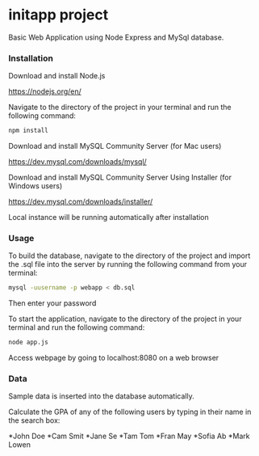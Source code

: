 # initapp project

Basic Web Application using Node Express and MySql database.

### Installation

Download and install Node.js 

https://nodejs.org/en/

Navigate to the directory of the project in your terminal and run the following command:
```bash
npm install
```

Download and install MySQL Community Server (for Mac users)

https://dev.mysql.com/downloads/mysql/

Download and install MySQL Community Server Using Installer (for Windows users)

https://dev.mysql.com/downloads/installer/

Local instance will be running automatically after installation

### Usage

To build the database, navigate to the directory of the project and import the .sql file into the server by running the following command from your terminal:
```bash
mysql -uusername -p webapp < db.sql
```
Then enter your password

To start the application, navigate to the directory of the project in your terminal and run the following command:
```bash
node app.js
```
Access webpage by going to localhost:8080 on a web browser

### Data

Sample data is inserted into the database automatically. 

Calculate the GPA of any of the following users by typing in their name in the search box:

*John Doe
*Cam Smit
*Jane Se
*Tam Tom
*Fran May
*Sofia Ab
*Mark Lowen
